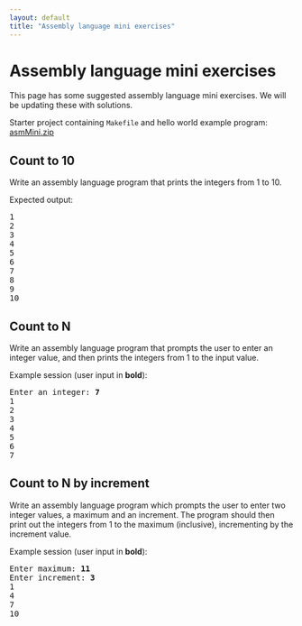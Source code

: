 ```yaml
---
layout: default
title: "Assembly language mini exercises"
---
```


# Assembly language mini exercises

This page has some suggested assembly language mini exercises.  We will be updating these with solutions.

Starter project containing `Makefile` and hello world example program: [asmMini.zip](asmMini.zip)

## Count to 10

Write an assembly language program that prints the integers from 1 to 10.

Expected output:

<div class="highlighter-rouge"><pre>
1
2
3
4
5
6
7
8
9
10
</pre></div>

## Count to N

Write an assembly language program that prompts the user to enter an integer value, and then prints the integers from 1 to the input value.

Example session (user input in **bold**):

<div class="highlighter-rouge"><pre>
Enter an integer: <b>7</b>
1
2
3
4
5
6
7
</pre></div>

## Count to N by increment

Write an assembly language program which prompts the user to enter two integer values, a maximum and an increment. The program should then print out the integers from 1 to the maximum (inclusive), incrementing by the increment value.

Example session (user input in **bold**):

<div class="highlighter-rouge"><pre>
Enter maximum: <b>11</b>
Enter increment: <b>3</b>
1
4
7
10
</pre></div>
